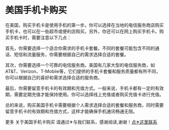 # 美国手机卡购买

在美国，购买手机卡是使用手机的第一步。你可以选择在当地的电信服务商店购买手机卡，也可以在一些超市或便利店购买。另外，你还可以在网上购买手机卡。购买手机卡时，需要注意以下几点：

首先，你需要选择一个适合你需求的手机卡套餐。不同的套餐可能包含不同的通话、短信和流量服务，你需要根据自己的需求选择合适的套餐。

其次，你需要选择一个可靠的电信服务商。美国有几家大型的电信服务商，如AT&T、Verizon、T-Mobile等，它们提供的手机卡套餐和服务质量都有所不同，你可以根据自己的喜好和需求选择合适的服务商。

最后，你需要留意手机卡的有效期和充值方式。一般来说，手机卡都有一定的有效期，需要定期充值才能保持使用。你可以选择线上充值或者购买充值卡进行充值。

总的来说，购买美国手机卡需要根据个人需求选择合适的套餐和服务商，同时需要留意手机卡的有效期和充值方式，这样才能确保手机通讯畅通无阻。

更多 关于美国手机卡购买 请通过✈与我们联系，感谢阅读,谢谢！[点✈这里联系](https://www.k02.cc)